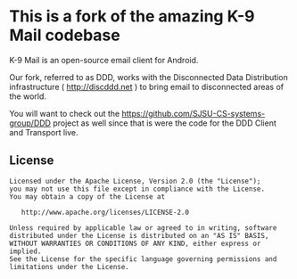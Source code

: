 # This is a fork of the amazing K-9 Mail codebase

K-9 Mail is an open-source email client for Android.

Our fork, referred to as DDD, works with the Disconnected Data Distribution infrastructure ( http://discddd.net ) to bring email to disconnected areas of the world.

You will want to check out the https://github.com/SJSU-CS-systems-group/DDD project as well since that is were the code for the DDD Client and Transport live.

## License

    Licensed under the Apache License, Version 2.0 (the "License");
    you may not use this file except in compliance with the License.
    You may obtain a copy of the License at

       http://www.apache.org/licenses/LICENSE-2.0

    Unless required by applicable law or agreed to in writing, software
    distributed under the License is distributed on an "AS IS" BASIS,
    WITHOUT WARRANTIES OR CONDITIONS OF ANY KIND, either express or implied.
    See the License for the specific language governing permissions and
    limitations under the License.
